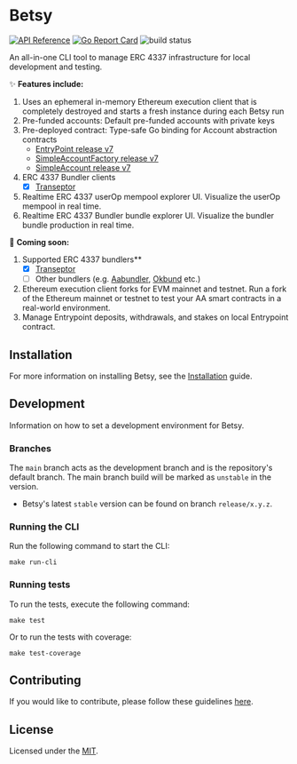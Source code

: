 # Betsy

[![API Reference](
https://pkg.go.dev/badge/github.com/transeptorlabs/betsy
)](https://pkg.go.dev/github.com/transeptorlabs/betsy)
[![Go Report Card](https://goreportcard.com/badge/github.com/transeptorlabs/betsy)](https://goreportcard.com/report/github.com/transeptorlabs/betsy)
![build status](https://github.com/transeptorlabs/betsy/actions/workflows/build.yml/badge.svg?branch=main)

An all-in-one CLI tool to manage ERC 4337 infrastructure for local development and testing. 

✨ **Features include:**
1. Uses an ephemeral in-memory Ethereum execution client that is completely destroyed and starts a fresh instance during each Betsy run
2. Pre-funded accounts: Default pre-funded accounts with private keys
3. Pre-deployed contract: Type-safe Go binding for Account abstraction contracts
   - [EntryPoint release v7](https://github.com/eth-infinitism/account-abstraction/blob/releases/v0.7/contracts/core/EntryPoint.sol)
   - [SimpleAccountFactory release v7](https://github.com/eth-infinitism/account-abstraction/blob/releases/v0.7/contracts/samples/SimpleAccountFactory.sol)
   - [SimpleAccount release v7](https://github.com/eth-infinitism/account-abstraction/blob/releases/v0.7/contracts/samples/SimpleAccount.sol)
4. ERC 4337 Bundler clients
    - [x] [Transeptor](https://github.com/transeptorlabs/transeptor-bundler)
5. Realtime ERC 4337 userOp mempool explorer UI. Visualize the userOp mempool in real time.
6. Realtime ERC 4337 Bundler bundle explorer UI. Visualize the bundler bundle production in real time.

🚧 **Coming soon:**
1. Supported ERC 4337 bundlers**
   - [x] [Transeptor](https://github.com/transeptorlabs/transeptor-bundler)
   - [ ] Other bundlers (e.g. [Aabundler](https://github.com/eth-infinitism/bundler), [Okbund](https://github.com/okx/okbund) etc.)
2. Ethereum execution client forks for EVM mainnet and testnet. Run a fork of the Ethereum mainnet or testnet to test your AA smart contracts in a real-world environment.
3. Manage Entrypoint deposits, withdrawals, and stakes on local Entrypoint contract.

## Installation

For more information on installing Betsy, see the [Installation](./docs/installation.md) guide.

##  Development

Information on how to set a development environment for Betsy.

### Branches

The `main` branch acts as the development branch and is the repository's default branch. The main branch build will be marked as `unstable` in the version.
- Betsy's latest `stable` version can be found on branch `release/x.y.z`.

### Running the CLI

Run the following command to start the CLI:
```shell
make run-cli
```

### Running tests

To run the tests, execute the following command:
```shell
make test
```

Or to run the tests with coverage:
```shell
make test-coverage
```

##  Contributing

If you would like to contribute, please follow these guidelines [here](https://github.com/transeptorlabs/betsy/blob/main/CONTRIBUTING.md).

## License

Licensed under the [MIT](https://github.com/transeptorlabs/betsy/blob/main/LICENSE).
